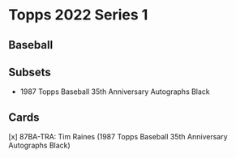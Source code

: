 # Topps 2022 Series 1
## Baseball

## Subsets

- 1987 Topps Baseball 35th Anniversary Autographs Black

## Cards

[x] 87BA-TRA: Tim Raines (1987 Topps Baseball 35th Anniversary Autographs Black)
